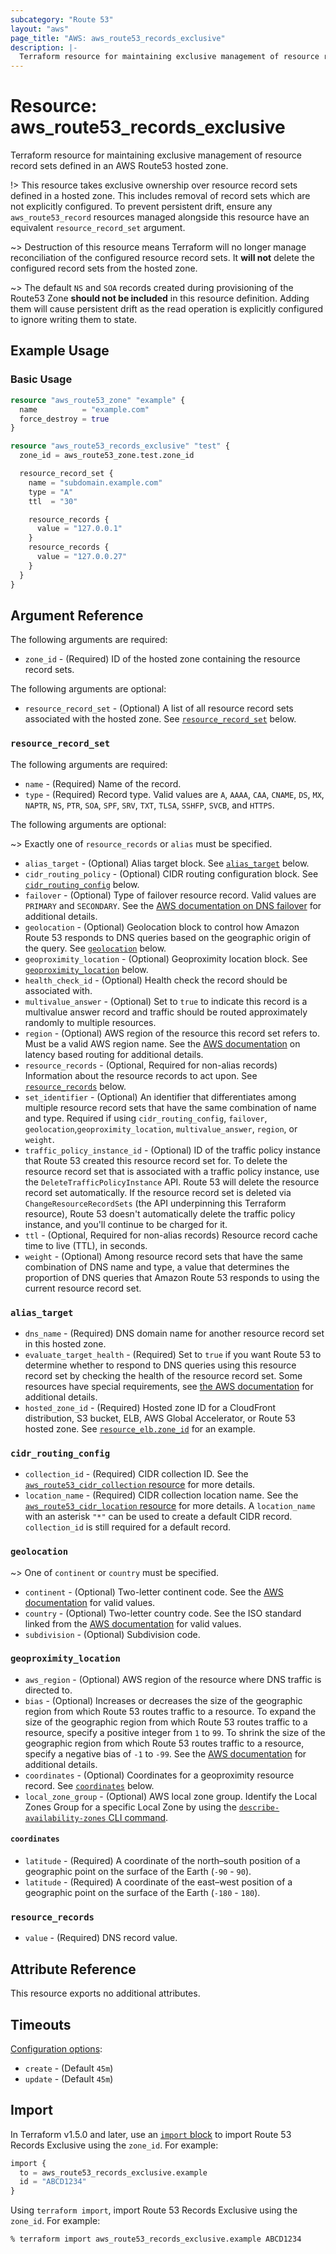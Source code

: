 ```yaml
---
subcategory: "Route 53"
layout: "aws"
page_title: "AWS: aws_route53_records_exclusive"
description: |-
  Terraform resource for maintaining exclusive management of resource record sets defined in an AWS Route53 hosted zone.
---
```

# Resource: aws_route53_records_exclusive

Terraform resource for maintaining exclusive management of resource record sets defined in an AWS Route53 hosted zone.

!> This resource takes exclusive ownership over resource record sets defined in a hosted zone. This includes removal of record sets which are not explicitly configured. To prevent persistent drift, ensure any `aws_route53_record` resources managed alongside this resource have an equivalent `resource_record_set` argument.

~> Destruction of this resource means Terraform will no longer manage reconciliation of the configured resource record sets. It __will not__ delete the configured record sets from the hosted zone.

~> The default `NS` and `SOA` records created during provisioning of the Route53 Zone __should not be included__ in this resource definition. Adding them will cause persistent drift as the read operation is explicitly configured to ignore writing them to state.

## Example Usage

### Basic Usage

```terraform
resource "aws_route53_zone" "example" {
  name          = "example.com"
  force_destroy = true
}

resource "aws_route53_records_exclusive" "test" {
  zone_id = aws_route53_zone.test.zone_id

  resource_record_set {
    name = "subdomain.example.com"
    type = "A"
    ttl  = "30"

    resource_records {
      value = "127.0.0.1"
    }
    resource_records {
      value = "127.0.0.27"
    }
  }
}
```

## Argument Reference

The following arguments are required:

* `zone_id` - (Required) ID of the hosted zone containing the resource record sets.

The following arguments are optional:

* `resource_record_set` - (Optional) A list of all resource record sets associated with the hosted zone.
See [`resource_record_set`](#resource_record_set) below.

### `resource_record_set`

The following arguments are required:

* `name` - (Required) Name of the record.
* `type` - (Required) Record type.
Valid values are `A`, `AAAA`, `CAA`, `CNAME`, `DS`, `MX`, `NAPTR`, `NS`, `PTR`, `SOA`, `SPF`, `SRV`, `TXT`, `TLSA`, `SSHFP`, `SVCB`, and `HTTPS`.

The following arguments are optional:

~> Exactly one of `resource_records` or `alias` must be specified.

* `alias_target` - (Optional) Alias target block.
See [`alias_target`](#alias_target) below.
* `cidr_routing_policy` - (Optional) CIDR routing configuration block.
See [`cidr_routing_config`](#cidr_routing_config) below.
* `failover` - (Optional) Type of failover resource record.
Valid values are `PRIMARY` and `SECONDARY`.
See the [AWS documentation on DNS failover](https://docs.aws.amazon.com/Route53/latest/DeveloperGuide/dns-failover.html) for additional details.
* `geolocation` - (Optional) Geolocation block to control how Amazon Route 53 responds to DNS queries based on the geographic origin of the query.
See [`geolocation`](#geolocation) below.
* `geoproximity_location` - (Optional) Geoproximity location block.
See [`geoproximity_location`](#geoproximity_location) below.
* `health_check_id` - (Optional) Health check the record should be associated with.
* `multivalue_answer` - (Optional) Set to `true` to indicate this record is a multivalue answer record and traffic should be routed approximately randomly to multiple resources.
* `region` - (Optional) AWS region of the resource this record set refers to.
Must be a valid AWS region name.
See the [AWS documentation](http://docs.aws.amazon.com/Route53/latest/DeveloperGuide/routing-policy.html#routing-policy-latency) on latency based routing for additional details.
* `resource_records` - (Optional, Required for non-alias records) Information about the resource records to act upon.
See [`resource_records`](#resource_records) below.
* `set_identifier` - (Optional) An identifier that differentiates among multiple resource record sets that have the same combination of name and type.
Required if using `cidr_routing_config`, `failover`, `geolocation`,`geoproximity_location`, `multivalue_answer`, `region`, or `weight`.
* `traffic_policy_instance_id` - (Optional) ID of the traffic policy instance that Route 53 created this resource record set for.
To delete the resource record set that is associated with a traffic policy instance, use the `DeleteTrafficPolicyInstance` API.
Route 53 will delete the resource record set automatically.
If the resource record set is deleted via `ChangeResourceRecordSets` (the API underpinning this Terraform resource), Route 53 doesn't automatically delete the traffic policy instance, and you'll continue to be charged for it.
* `ttl` - (Optional, Required for non-alias records) Resource record cache time to live (TTL), in seconds.
* `weight` - (Optional) Among resource record sets that have the same combination of DNS name and type, a value that determines the proportion of DNS queries that Amazon Route 53 responds to using the current resource record set.

### `alias_target`

* `dns_name` - (Required) DNS domain name for another resource record set in this hosted zone.
* `evaluate_target_health` - (Required) Set to `true` if you want Route 53 to determine whether to respond to DNS queries using this resource record set by checking the health of the resource record set. Some resources have special requirements, see [the AWS documentation](https://docs.aws.amazon.com/Route53/latest/DeveloperGuide/resource-record-sets-values.html#rrsets-values-alias-evaluate-target-health) for additional details.
* `hosted_zone_id` - (Required) Hosted zone ID for a CloudFront distribution, S3 bucket, ELB, AWS Global Accelerator, or Route 53 hosted zone. See [`resource_elb.zone_id`](/docs/providers/aws/r/elb.html#zone_id) for an example.

### `cidr_routing_config`

* `collection_id` - (Required) CIDR collection ID.
See the [`aws_route53_cidr_collection` resource](route53_cidr_collection.html) for more details.
* `location_name` - (Required) CIDR collection location name.
See the [`aws_route53_cidr_location` resource](route53_cidr_location.html) for more details.
A `location_name` with an asterisk `"*"` can be used to create a default CIDR record.
`collection_id` is still required for a default record.

### `geolocation`

~> One of `continent` or `country` must be specified.

* `continent` - (Optional) Two-letter continent code.
See the [AWS documentation](http://docs.aws.amazon.com/Route53/latest/APIReference/API_GetGeoLocation.html) for valid values.
* `country` - (Optional) Two-letter country code.
See the ISO standard linked from the [AWS documentation](http://docs.aws.amazon.com/Route53/latest/APIReference/API_GetGeoLocation.html) for valid values.
* `subdivision` - (Optional) Subdivision code. 

### `geoproximity_location`

* `aws_region` - (Optional) AWS region of the resource where DNS traffic is directed to.
* `bias` - (Optional) Increases or decreases the size of the geographic region from which Route 53 routes traffic to a resource.
To expand the size of the geographic region from which Route 53 routes traffic to a resource, specify a positive integer from `1` to `99`.
To shrink the size of the geographic region from which Route 53 routes traffic to a resource, specify a negative bias of `-1` to `-99`. 
See the [AWS documentation](https://docs.aws.amazon.com/Route53/latest/DeveloperGuide/routing-policy-geoproximity.html) for additional details.
* `coordinates` - (Optional) Coordinates for a geoproximity resource record.
See [`coordinates`](#coordinates) below.
* `local_zone_group` - (Optional) AWS local zone group.
Identify the Local Zones Group for a specific Local Zone by using the [`describe-availability-zones` CLI command](https://docs.aws.amazon.com/cli/latest/reference/ec2/describe-availability-zones.html).

#### `coordinates`

* `latitude` - (Required) A coordinate of the north–south position of a geographic point on the surface of the Earth (`-90` - `90`).
* `latitude` - (Required) A coordinate of the east–west position of a geographic point on the surface of the Earth (`-180` - `180`).

### `resource_records`

* `value` - (Required) DNS record value.

## Attribute Reference

This resource exports no additional attributes.

## Timeouts

[Configuration options](https://developer.hashicorp.com/terraform/language/resources/syntax#operation-timeouts):

* `create` - (Default `45m`)
* `update` - (Default `45m`)

## Import

In Terraform v1.5.0 and later, use an [`import` block](https://developer.hashicorp.com/terraform/language/import) to import Route 53 Records Exclusive using the `zone_id`. For example:

```terraform
import {
  to = aws_route53_records_exclusive.example
  id = "ABCD1234"
}
```

Using `terraform import`, import Route 53 Records Exclusive using the `zone_id`. For example:

```console
% terraform import aws_route53_records_exclusive.example ABCD1234
```
